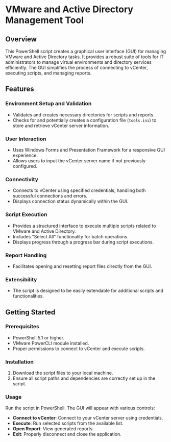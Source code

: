 # VMware and Active Directory Management Tool

## Overview
This PowerShell script creates a graphical user interface (GUI) for managing VMware and Active Directory tasks. It provides a robust suite of tools for IT administrators to manage virtual environments and directory services efficiently. The GUI simplifies the process of connecting to vCenter, executing scripts, and managing reports.

## Features

### Environment Setup and Validation
- Validates and creates necessary directories for scripts and reports.
- Checks for and potentially creates a configuration file (`tools.ini`) to store and retrieve vCenter server information.

### User Interaction
- Uses Windows Forms and Presentation Framework for a responsive GUI experience.
- Allows users to input the vCenter server name if not previously configured.

### Connectivity
- Connects to vCenter using specified credentials, handling both successful connections and errors.
- Displays connection status dynamically within the GUI.

### Script Execution
- Provides a structured interface to execute multiple scripts related to VMware and Active Directory.
- Includes "Select All" functionality for batch operations.
- Displays progress through a progress bar during script executions.

### Report Handling
- Facilitates opening and resetting report files directly from the GUI.

### Extensibility
- The script is designed to be easily extendable for additional scripts and functionalities.

## Getting Started

### Prerequisites
- PowerShell 5.1 or higher.
- VMware PowerCLI module installed.
- Proper permissions to connect to vCenter and execute scripts.

### Installation
1. Download the script files to your local machine.
2. Ensure all script paths and dependencies are correctly set up in the script.

### Usage
Run the script in PowerShell. The GUI will appear with various controls:
- **Connect to vCenter**: Connect to your vCenter server using credentials.
- **Execute**: Run selected scripts from the available list.
- **Open Report**: View generated reports.
- **Exit**: Properly disconnect and close the application.


